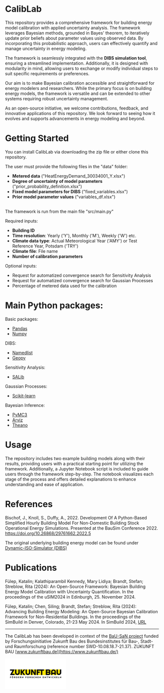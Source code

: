 # CalibLab

This repository provides a comprehensive framework for building energy model calibration with applied uncertainty analysis. The framework leverages Bayesian methods, grounded in Bayes' theorem, to iteratively update prior beliefs about parameter values using observed data. By incorporating this probabilistic approach, users can effectively quantify and manage uncertainty in energy modeling.

The framework is seamlessly integrated with the **DIBS simulation tool**, ensuring a streamlined implementation. Additionally, it is designed with modularity in mind, allowing users to exchange or modify individual steps to suit specific requirements or preferences.

Our aim is to make Bayesian calibration accessible and straightforward for  energy modelers and researchers. While the primary focus is on building energy models, the framework is versatile and can be extended to other systems requiring robust uncertainty management. 

As an open-source initiative, we welcome contributions, feedback, and innovative applications of this repository. We look forward to seeing how it evolves and supports advancements in energy modeling and beyond.

# Getting Started

You can install CalibLab via downloading the zip file or either clone this repository.


The user must provide the following files in the "data" folder:
- **Metered data** ("HeatEnergyDemand_30034001_Y.xlsx")
- **Degree of uncertainty of model parameters** ("prior_probability_definition.xlsx")
- **Fixed model parameters for DIBS** ("fixed_variables.xlsx")
- **Prior model parameter values** ("variables_df.xlsx")

<br>The framework is run from the main file "src/main.py"

Required inputs:
- **Building ID**
- **Time resolution**: Yearly ('Y'), Monthly ('M'), Weekly ('W') etc.
- **Climate data type**: Actual Meteorological Year ('AMY') or Test Reference Year, Potsdam ('TRY')
- **Climate file**: File name
- **Number of calibration parameters**

Optional inputs:
- Request for automatized convergence search for Sensitivity Analysis
- Request for automatized convergence search for Gaussian Processes
- Percentage of metered data used for the calibration



# Main  Python packages:
Basic packages:
- [Pandas](https://pypi.org/project/pandas/)
- [Numpy](https://pypi.org/project/numpy/)

DIBS:
- [Namedlist](https://pypi.org/project/namedlist/)
- [Geopy](https://pypi.org/project/geopy/)

Sensitivity Analysis:
- [SALib](https://salib.readthedocs.io/en/latest/)

Gaussian Processes:
- [Scikit-learn](https://scikit-learn.org/stable/)

Bayesian Inference:
- [PyMC3](https://pypi.org/project/pymc3/)
- [Arviz](https://python.arviz.org/en/stable/)
- [Theano](https://pypi.org/project/Theano/)

# Usage
The repository includes two example building models along with their results, providing users with a practical starting point for utilizing the framework. Additionally, a Jupyter Notebook script is included to guide users through the framework step-by-step. The notebook visualizes each stage of the process and offers detailed explanations to enhance understanding and ease of application.

# References
Bischof, J., Knoll, S., Duffy, A., 2022. Development Of A Python-Based Simplified Hourly Building Model For Non-Domestic Building Stock Operational Energy Simulations. Presented at the BauSim Conference 2022. https://doi.org/10.26868/29761662.2022.5

The original underlying building energy model can be found under [Dynamic-ISO-Simulator (DIBS)](https://github.com/IWUGERMANY/DIBS---Dynamic-ISO-Building-Simulator)

# Publications

Fülep, Katalin; Kalathiparambil Kennedy, Mary Lidiya; Brandt, Stefan; Streblow, Rita (2024): An Open-Source Framework: Bayesian Building Energy Model Calibration with Uncertainty Quantification. In the proceedings of the uSIM2024 in Edinburgh, 25. November 2024.

Fülep, Katalin; Chen, Siling; Brandt, Stefan; Streblow, Rita (2024): Advancing Building Energy Modeling: An Open-Source Bayesian Calibration Framework for Non-Residential Buildings. In the proceedings of the SimBuild in Denver, Colorado, 21-23 May 2024. In SimBuild 2024, [URL](https://publications.ibpsa.org/conference/paper/?id=simbuild2024_2292)

---
The CalibLab has been developed in context of the [BaU-SaN project](https://www.zukunftbau.de/projekte/forschungsfoerderung/1008187-2137zukunftbau
) funded by Forschungsinitiative Zukunft Bau des Bundesinstitutes für Bau-, Stadt- und Raumforschung (reference number SWD-10.08.18.7-21.37). ZUKUNFT BAU [www.zukunftbau.de](https://www.zukunftbau.de/)

<img src="ZukunftBau.jpg" alt="ZukunftBau" width="200" height="100">



